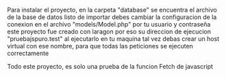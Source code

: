 Para instalar el proyecto, en la carpeta "database" se encuentra el archivo de la base de datos listo de importar
debes cambiar la configuracion de la conexion en el archivo "models/Model.php" por tu usuario y contraseña
este proyecto fue creado con laragon por eso su direccion de ejecucion "pruebajspuro.test" al ejecutarlo en tu maquina
tal vez debas crear un host virtual con ese nombre, para que todas las peticiones se ejecuten correctamente

Todo este proyecto, es solo una prueba de la funcion Fetch de javascript
